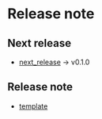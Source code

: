 # Release note
## Next release

- [next_release](release_note/next_release.md) -> v0.1.0

## Release note

- [template](release_note/template.md)
